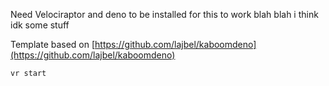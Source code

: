 Need Velociraptor and deno to be installed for this to work blah blah i think idk some stuff

Template based on [https://github.com/lajbel/kaboomdeno](https://github.com/lajbel/kaboomdeno)

`vr start`